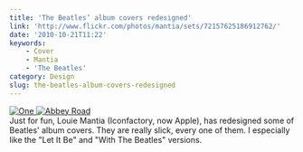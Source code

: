 ```yaml
---
title: 'The Beatles’ album covers redesigned'
link: 'http://www.flickr.com/photos/mantia/sets/72157625186912762/'
date: '2010-10-21T11:22'
keywords:
    - Cover
    - Mantia
    - 'The Beatles'
category: Design
slug: the-beatles-album-covers-redesigned
---
```


[ ![](http://farm5.static.flickr.com/4009/5092067022_92391099b3_z.jpg "One") ](http://www.flickr.com/photos/mantia/sets/72157625186912762/) [ ![](http://farm5.static.flickr.com/4131/5092067330_f3593f8110_z.jpg "Abbey Road") ](http://www.flickr.com/photos/mantia/sets/72157625186912762/)  
Just for fun, Louie Mantia (Iconfactory, now Apple), has redesigned some of Beatles' album covers. They are really slick, every one of them. I especially like the "Let It Be" and "With The Beatles" versions.
